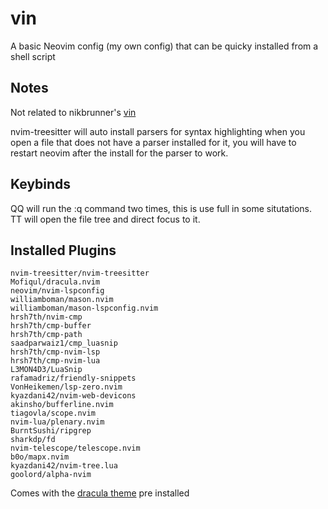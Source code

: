 # vin

A basic Neovim config (my own config) that can be quicky installed from a shell script

## Notes
Not related to nikbrunner's [vin](https://github.com/nikbrunner/vin)

nvim-treesitter will auto install parsers for syntax highlighting when you open a file that does not have a parser installed for it, you will have to restart neovim after the install for the parser to work.

## Keybinds
QQ will run the :q command two times, this is use full in some situtations.
TT will open the file tree and direct focus to it.

## Installed Plugins
```
nvim-treesitter/nvim-treesitter
Mofiqul/dracula.nvim
neovim/nvim-lspconfig
williamboman/mason.nvim
williamboman/mason-lspconfig.nvim
hrsh7th/nvim-cmp
hrsh7th/cmp-buffer
hrsh7th/cmp-path
saadparwaiz1/cmp_luasnip
hrsh7th/cmp-nvim-lsp
hrsh7th/cmp-nvim-lua
L3MON4D3/LuaSnip
rafamadriz/friendly-snippets
VonHeikemen/lsp-zero.nvim
kyazdani42/nvim-web-devicons
akinsho/bufferline.nvim
tiagovla/scope.nvim
nvim-lua/plenary.nvim
BurntSushi/ripgrep
sharkdp/fd
nvim-telescope/telescope.nvim
b0o/mapx.nvim
kyazdani42/nvim-tree.lua
goolord/alpha-nvim
```

Comes with the [dracula theme](https://draculatheme.com) pre installed


